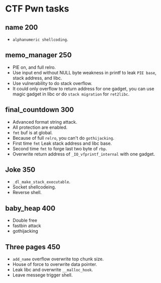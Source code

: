 # CTF Pwn tasks
## name 200
* `alphanumeric shellcoding`.
## memo_manager 250
* PIE on, and full relro.
* Use input end without NULL byte weakness in printf to leak `PIE base`, stack address, and libc.
* Use vulnerability to do stack overflow.
* It could only overflow to return address for one gadget, you can use magic gadget in libc or do `stack migration` for `ret2libc`.
## final_countdown 300
* Advanced format string attack.
* All protection are enabled.
* `fmt` buf is at global.
* Because of full `relro`, you can't do `gothijacking`.
* First time `fmt` Leak stack address and libc base.
* Second time `fmt` to forge last two byte of `rbp`.
* Overwrite return address of `_IO_vfprintf_internal` with one gadget.
## Joke 350
* `_dl_make_stack_executable`.
* Socket shellcodeing.
* Reverse shell.
## baby_heap 400
* Double free
* fastbin attack
* gothijacking
## Three pages 450
* `add_name` overflow overwrite top chunk size.
* House of force to overwrite data pointer.
* Leak libc and overwrite `__malloc_hook`.
* Leave messege trigger shell.